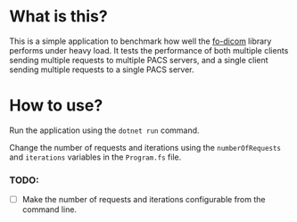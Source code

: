 # What is this?

This is a simple application to benchmark how well the [fo-dicom](https://github.com/fo-dicom/fo-dicom) library performs under heavy load.
It tests the performance of both multiple clients sending multiple requests to multiple PACS servers, and a single client sending multiple requests to a single PACS server.

# How to use?

Run the application using the `dotnet run` command.

Change the number of requests and iterations using the `numberOfRequests` and `iterations` variables in the `Program.fs` file.

### TODO:

- [ ] Make the number of requests and iterations configurable from the command line.